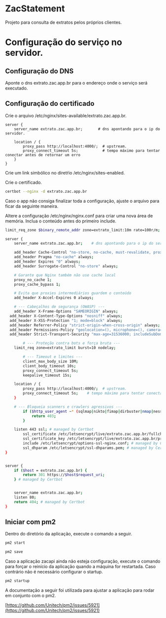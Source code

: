 # ZacStatement

Projeto para consulta de extratos pelos próprios clientes.

# Configuração do serviço no servidor.

## Configuração do DNS

Aponte o dns extrato.zac.app.br para o endereço onde o serviço será executado.

## Configuração do certificado

Crie o arquivo /etc/nginx/sites-available/extrato.zac.app.br.

```shell
server {
	server_name extrato.zac.app.br;       # dns apontando para o ip do servidor.

	location / {
		proxy_pass http://localhost:4000/;  # upstream.
		proxy_connect_timeout 5s;           # tempo máximo para tentar conectar antes de retornar um erro
	}
}
```

Crie um link simbólico no diretŕio /etc/nginx/sites-enabled.

Crie o certificado.

```sh
certbot --nginx -d extrato.zac.app.br
```

Caso o app não consiga finalizar toda a configuração, ajuste o arquivo para ficar da seguinte maneira.

Altere a configuração /etc/nginx/nginx.conf para criar uma nova área de memória. Inclua o conteúdo antes do primeiro include.

```sh
limit_req_zone $binary_remote_addr zone=extrato_limit:10m rate=100r/m;
```

```sh
server {
	server_name extrato.zac.app.br;    # dns apontando para o ip do servidor.

	add_header Cache-Control "no-store, no-cache, must-revalidate, proxy-revalidate, max-age=0" always;
	add_header Pragma "no-cache" always;
	add_header Expires "0" always;
	add_header Surrogate-Control "no-store" always;

	# Garante que Nginx também não use cache local
	proxy_no_cache 1;
	proxy_cache_bypass 1;

	# Evita que proxies intermediários guardem o conteúdo
	add_header X-Accel-Expires 0 always;

	# --- Cabeçalhos de segurança (OWASP) ---
	add_header X-Frame-Options "SAMEORIGIN" always;
  add_header X-Content-Type-Options "nosniff" always;
  add_header X-XSS-Protection "1; mode=block" always;
  add_header Referrer-Policy "strict-origin-when-cross-origin" always;
  add_header Permissions-Policy "geolocation=(), microphone=(), camera=()" always;
  add_header Strict-Transport-Security "max-age=31536000; includeSubDomains; preload" always;

    	# --- Proteção contra bots e força bruta ---
	limit_req zone=extrato_limit burst=10 nodelay;

    	# --- Timeout e limites ---
    	client_max_body_size 10M;
    	client_body_timeout 10s;
    	proxy_connect_timeout 5s;
    	keepalive_timeout 15s;

	location / {
		proxy_pass http://localhost:4000/;  # upstream.
		proxy_connect_timeout 5s;    # tempo máximo para tentar conectar antes de retornar um erro
	}

	# --- Bloqueia scanners e crawlers agressivos ---
    	if ($http_user_agent ~* (sqlmap|nikto|fimap|dirbuster|nmap|nessus|wpscan|curl|wget)) {
        	return 403;
    	}

	listen 443 ssl; # managed by Certbot
        ssl_certificate /etc/letsencrypt/live/extrato.zac.app.br/fullchain.pem; # managed by Certbot
        ssl_certificate_key /etc/letsencrypt/live/extrato.zac.app.br/privkey.pem; # managed by Certbot
        include /etc/letsencrypt/options-ssl-nginx.conf; # managed by Certbot
        ssl_dhparam /etc/letsencrypt/ssl-dhparams.pem; # managed by Certbot
}


server {
    if ($host = extrato.zac.app.br) {
        return 301 https://$host$request_uri;
    } # managed by Certbot


    server_name extrato.zac.app.br;
    listen 80;
    return 404; # managed by Certbot
}
```

## Iniciar com pm2

Dentro do diretório da aplicação, execute o comando a seguir.

```sh
pm2 start
```

```sh
pm2 save
```

Caso a aplicação zacapi ainda não esteja configuração, execute o comando para forçar o reinício da aplicação quando a máquina for restartada. Caso contrário não é necessário configurar o startup.

```sh
pm2 startup
```

A documentação a seguir foi utilizada para ajustar a aplicação para rodar em conjunto com o pm2.

[https://github.com/Unitech/pm2/issues/5921](https://github.com/Unitech/pm2/issues/5921)
